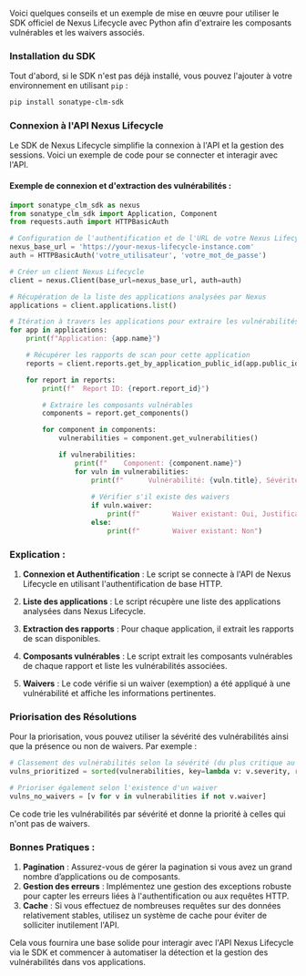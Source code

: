Voici quelques conseils et un exemple de mise en œuvre pour utiliser le SDK officiel de Nexus Lifecycle avec Python afin d'extraire les composants vulnérables et les waivers associés.

### Installation du SDK

Tout d'abord, si le SDK n'est pas déjà installé, vous pouvez l'ajouter à votre environnement en utilisant `pip` :

```bash
pip install sonatype-clm-sdk
```

### Connexion à l'API Nexus Lifecycle

Le SDK de Nexus Lifecycle simplifie la connexion à l'API et la gestion des sessions. Voici un exemple de code pour se connecter et interagir avec l'API.

#### Exemple de connexion et d'extraction des vulnérabilités :

```python
import sonatype_clm_sdk as nexus
from sonatype_clm_sdk import Application, Component
from requests.auth import HTTPBasicAuth

# Configuration de l'authentification et de l'URL de votre Nexus Lifecycle
nexus_base_url = 'https://your-nexus-lifecycle-instance.com'
auth = HTTPBasicAuth('votre_utilisateur', 'votre_mot_de_passe')

# Créer un client Nexus Lifecycle
client = nexus.Client(base_url=nexus_base_url, auth=auth)

# Récupération de la liste des applications analysées par Nexus
applications = client.applications.list()

# Itération à travers les applications pour extraire les vulnérabilités
for app in applications:
    print(f"Application: {app.name}")

    # Récupérer les rapports de scan pour cette application
    reports = client.reports.get_by_application_public_id(app.public_id)

    for report in reports:
        print(f"  Report ID: {report.report_id}")

        # Extraire les composants vulnérables
        components = report.get_components()

        for component in components:
            vulnerabilities = component.get_vulnerabilities()

            if vulnerabilities:
                print(f"    Component: {component.name}")
                for vuln in vulnerabilities:
                    print(f"      Vulnérabilité: {vuln.title}, Sévérité: {vuln.severity}")
                    
                    # Vérifier s'il existe des waivers
                    if vuln.waiver:
                        print(f"        Waiver existant: Oui, Justification: {vuln.waiver['comment']}")
                    else:
                        print(f"        Waiver existant: Non")
```

### Explication :

1. **Connexion et Authentification** : Le script se connecte à l'API de Nexus Lifecycle en utilisant l'authentification de base HTTP.
   
2. **Liste des applications** : Le script récupère une liste des applications analysées dans Nexus Lifecycle.

3. **Extraction des rapports** : Pour chaque application, il extrait les rapports de scan disponibles.

4. **Composants vulnérables** : Le script extrait les composants vulnérables de chaque rapport et liste les vulnérabilités associées.

5. **Waivers** : Le code vérifie si un waiver (exemption) a été appliqué à une vulnérabilité et affiche les informations pertinentes.

### Priorisation des Résolutions

Pour la priorisation, vous pouvez utiliser la sévérité des vulnérabilités ainsi que la présence ou non de waivers. Par exemple :

```python
# Classement des vulnérabilités selon la sévérité (du plus critique au moins critique)
vulns_prioritized = sorted(vulnerabilities, key=lambda v: v.severity, reverse=True)

# Prioriser également selon l'existence d'un waiver
vulns_no_waivers = [v for v in vulnerabilities if not v.waiver]
```

Ce code trie les vulnérabilités par sévérité et donne la priorité à celles qui n'ont pas de waivers.

### Bonnes Pratiques :

1. **Pagination** : Assurez-vous de gérer la pagination si vous avez un grand nombre d’applications ou de composants.
2. **Gestion des erreurs** : Implémentez une gestion des exceptions robuste pour capter les erreurs liées à l'authentification ou aux requêtes HTTP.
3. **Cache** : Si vous effectuez de nombreuses requêtes sur des données relativement stables, utilisez un système de cache pour éviter de solliciter inutilement l'API.

Cela vous fournira une base solide pour interagir avec l'API Nexus Lifecycle via le SDK et commencer à automatiser la détection et la gestion des vulnérabilités dans vos applications.